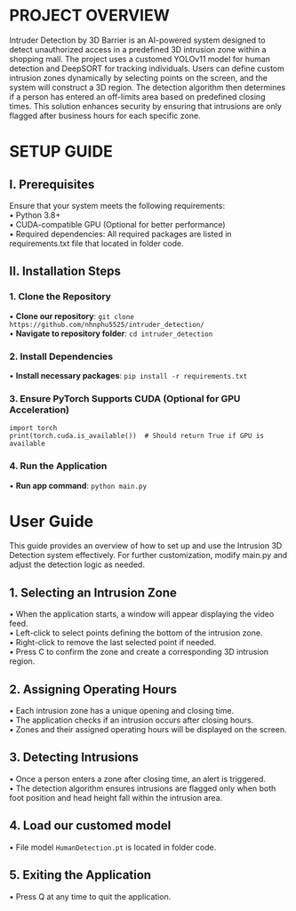 # PROJECT OVERVIEW  
Intruder Detection by 3D Barrier is an AI-powered system designed to detect unauthorized access in a predefined 3D intrusion zone within a shopping mall. The project uses a customed YOLOv11 model for human detection and DeepSORT for tracking individuals. Users can define custom intrusion zones dynamically by selecting points on the screen, and the system will construct a 3D region. The detection algorithm then determines if a person has entered an off-limits area based on predefined closing times. This solution enhances security by ensuring that intrusions are only flagged after business hours for each specific zone.  
# SETUP GUIDE  
## I. Prerequisites  
Ensure that your system meets the following requirements:  
•	Python 3.8+  
•	CUDA-compatible GPU (Optional for better performance)  
•	Required dependencies: All required packages are listed in requirements.txt file that located in folder code.    
## II. Installation Steps  
### 1. Clone the Repository  
• **Clone our repository**: `git clone https://github.com/nhnphu5525/intruder_detection/`  
• **Navigate to repository folder**: `cd intruder_detection`  
### 2. Install Dependencies  
• **Install necessary packages**: `pip install -r requirements.txt`
### 3. Ensure PyTorch Supports CUDA (Optional for GPU Acceleration)  
```
import torch  
print(torch.cuda.is_available())  # Should return True if GPU is available
```
### 4. Run the Application  
• **Run app command**: `python main.py`
# User Guide  
This guide provides an overview of how to set up and use the Intrusion 3D Detection system effectively. For further customization, modify main.py and adjust the detection logic as needed.  
## 1. Selecting an Intrusion Zone  
•	When the application starts, a window will appear displaying the video feed.  
•	Left-click to select points defining the bottom of the intrusion zone.  
•	Right-click to remove the last selected point if needed.  
•	Press C to confirm the zone and create a corresponding 3D intrusion region.   
## 2. Assigning Operating Hours  
•	Each intrusion zone has a unique opening and closing time.  
•	The application checks if an intrusion occurs after closing hours.  
•	Zones and their assigned operating hours will be displayed on the screen.  
## 3. Detecting Intrusions  
•	Once a person enters a zone after closing time, an alert is triggered.  
•	The detection algorithm ensures intrusions are flagged only when both foot position and head height fall within the intrusion area.  
## 4. Load our customed model  
• File model `HumanDetection.pt` is located in folder code.
## 5. Exiting the Application
•	Press Q at any time to quit the application.    



